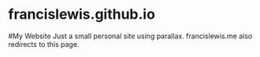 francislewis.github.io
======================
#My Website
Just a small personal site using parallax.
francislewis.me also redirects to this page.
